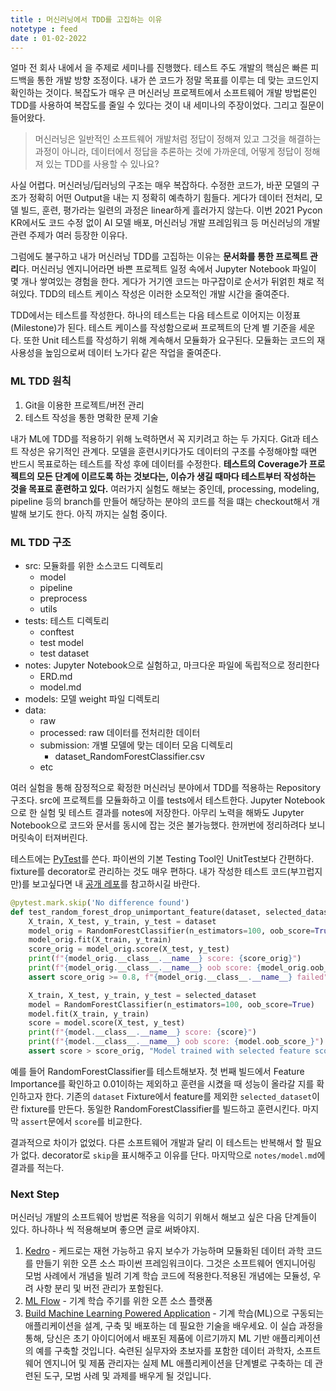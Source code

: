 ```yaml
---
title : 머신러닝에서 TDD를 고집하는 이유
notetype : feed
date : 01-02-2022
---
```


얼마 전 회사 내에서 <TDD on Machine Learning>을 주제로 세미나를 진행했다. 테스트 주도 개발의 핵심은 빠른 피드백을 통한 개발 방향 조정이다. 내가 쓴 코드가 정말 목표를 이루는 데 맞는 코드인지 확인하는 것이다. 복잡도가 매우 큰 머신러닝 프로젝트에서 소프트웨어 개발 방법론인 TDD를 사용하여 복잡도를 줄일 수 있다는 것이 내 세미나의 주장이었다. 그리고 질문이 들어왔다. 

> 머신러닝은 일반적인 소프트웨어 개발처럼 정답이 정해져 있고 그것을 해결하는 과정이 아니라, 데이터에서 정답을 추론하는 것에 가까운데, 어떻게 정답이 정해져 있는 TDD를 사용할 수 있나요?

사실 어렵다. 머신러닝/딥러닝의 구조는 매우 복잡하다. 수정한 코드가, 바꾼 모델의 구조가 정확히 어떤 Output을 내는 지 정확히 예측하기 힘들다. 게다가 데이터 전처리, 모델 빌드, 훈련, 평가라는 일련의 과정은 linear하게 흘러가지 않는다. 이번 2021 Pycon KR에서도 코드 수정 없이 AI 모델 배포, 머신러닝 개발 프레임워크 등 머신러닝의 개발 관련 주제가 여러 등장한 이유다. 

그럼에도 불구하고 내가 머신러닝 TDD를 고집하는 이유는 **문서화를 통한 프로젝트 관리**다. 머신러닝 엔지니어라면 바쁜 프로젝트 일정 속에서 Jupyter Notebook 파일이 몇 개나 쌓여있는 경험을 한다. 게다가 거기엔 코드는 마구잡이로 순서가 뒤얽힌 채로 적혀있다. TDD의 테스트 케이스 작성은 이러한 소모적인 개발 시간을 줄여준다.

TDD에서는 테스트를 작성한다. 하나의 테스트는 다음 테스트로 이어지는 이정표(Milestone)가 된다. 테스트 케이스를 작성함으로써 프로젝트의 단계 별 기준을 세운다. 또한 Unit 테스트를 작성하기 위해 계속해서 모듈화가 요구된다. 모듈화는 코드의 재사용성을 높임으로써 데이터 노가다 같은 작업을 줄여준다.

### ML TDD 원칙

1. Git을 이용한 프로젝트/버전 관리
2. 테스트 작성을 통한 명확한 문제 기술

내가 ML에 TDD를 적용하기 위해 노력하면서 꼭 지키려고 하는 두 가지다. Git과 테스트 작성은 유기적인 관계다. 모델을 훈련시키다가도 데이터의 구조를 수정해야할 때면 반드시 목표로하는 테스트를 작성 후에 데이터를 수정한다. **테스트의 Coverage가 프로젝트의 모든 단계에 이르도록 하는 것보다는, 이슈가 생길 때마다 테스트부터 작성하는 것을 목표로 훈련하고 있다.**  여러가지 실험도 해보는 중인데, processing, modeling, pipeline 등의 branch를 만들어 해당하는 분야의 코드를 적을 떄는 checkout해서 개발해 보기도 한다. 아직 까지는 실험 중이다. 

### ML TDD 구조

- src: 모듈화를 위한 소스코드 디렉토리
	- model
	- pipeline
	- preprocess
	- utils
- tests: 테스트 디렉토리
	- conftest
	- test model
	- test dataset
- notes: Jupyter Notebook으로 실험하고, 마크다운 파일에 독립적으로 정리한다
	- ERD.md
	- model.md
- models: 모델 weight 파일 디렉토리
- data:
	- raw
	- processed: raw 데이터를 전처리한 데이터
	- submission: 개별 모델에 맞는 데이터 모음 디렉토리
		- dataset_RandomForestClassifier.csv
	- etc

여러 실험을 통해 잠정적으로 확정한 머신러닝 분야에서 TDD를 적용하는 Repository 구조다. src에 프로젝트를 모듈화하고 이를 tests에서 테스트한다. Jupyter Notebook으로 한 실험 및 테스트 결과를 notes에 저장한다. 아무리 노력을 해봐도 Jupyter Notebook으로 코드와 문서를 동시에 잡는 것은 불가능했다. 한꺼번에 정리하려다 보니 머릿속이 터져버린다. 

테스트에는 [PyTest](https://docs.pytest.org/en/6.2.x/)를 쓴다. 파이썬의 기본 Testing Tool인 UnitTest보다 간편하다. fixture를 decorator로 관리하는 것도 매우 편하다. 내가 작성한 테스트 코드(부끄럽지만)를 보고싶다면 내 [공개 레포](https://github.com/junuMoon/TDD_ML)를 참고하시길 바란다.

```python
@pytest.mark.skip('No difference found')
def test_random_forest_drop_unimportant_feature(dataset, selected_dataset):
    X_train, X_test, y_train, y_test = dataset
    model_orig = RandomForestClassifier(n_estimators=100, oob_score=True)
    model_orig.fit(X_train, y_train)
    score_orig = model_orig.score(X_test, y_test)
    print(f"{model_orig.__class__.__name__} score: {score_orig}")
    print(f"{model_orig.__class__.__name__} oob score: {model_orig.oob_score_}")
    assert score_orig >= 0.8, f"{model_orig.__class__.__name__} failed"

    X_train, X_test, y_train, y_test = selected_dataset
    model = RandomForestClassifier(n_estimators=100, oob_score=True)
    model.fit(X_train, y_train)
    score = model.score(X_test, y_test)
    print(f"{model.__class__.__name__} score: {score}")
    print(f"{model.__class__.__name__} oob score: {model.oob_score_}")
    assert score > score_orig, "Model trained with selected feature score is not better than original"
```

예를 들어 RandomForestClassifier를 테스트해보자. 첫 번째 빌드에서 Feature Importance를 확인하고 0.01이하는 제외하고 훈련을 시켰을 때 성능이 올라갈 지를 확인하고자 한다. 기존의 `dataset` Fixture에서 feature를 제외한 `selected_dataset`이란 fixture를 만든다. 동일한 RandomForestClassifier를 빌드하고 훈련시킨다. 마지막 `assert`문에서 `score`를 비교한다. 

결과적으로 차이가 없었다. 다른 소프트웨어 개발과 달리 이 테스트는 반복해서 할 필요가 없다. decorator로 `skip`을 표시해주고 이유를 단다. 마지막으로 `notes/model.md`에 결과를 적는다.

### Next Step
머신러닝 개발의 소프트웨어 방법론 적용을 익히기 위해서 해보고 싶은 다음 단계들이 있다. 하나하나 씩 적용해보며 좋으면 글로 써봐야지.

1. [Kedro](https://github.com/kedro-org/kedro) - 케드로는 재현 가능하고 유지 보수가 가능하며 모듈화된 데이터 과학 코드를 만들기 위한 오픈 소스 파이썬 프레임워크이다. 그것은 소프트웨어 엔지니어링 모범 사례에서 개념을 빌려 기계 학습 코드에 적용한다.적용된 개념에는 모듈성, 우려 사항 분리 및 버전 관리가 포함된다.
2. [ML Flow](https://mlflow.org) - 기계 학습 주기를 위한 오픈 소스 플랫폼
3. [Build Machine Learning Powered Application](https://www.amazon.com/Building-Machine-Learning-Powered-Applications/dp/149204511X) - 기계 학습(ML)으로 구동되는 애플리케이션을 설계, 구축 및 배포하는 데 필요한 기술을 배우세요. 이 실습 과정을 통해, 당신은 초기 아이디어에서 배포된 제품에 이르기까지 ML 기반 애플리케이션의 예를 구축할 것입니다. 숙련된 실무자와 초보자를 포함한 데이터 과학자, 소프트웨어 엔지니어 및 제품 관리자는 실제 ML 애플리케이션을 단계별로 구축하는 데 관련된 도구, 모범 사례 및 과제를 배우게 될 것입니다.
